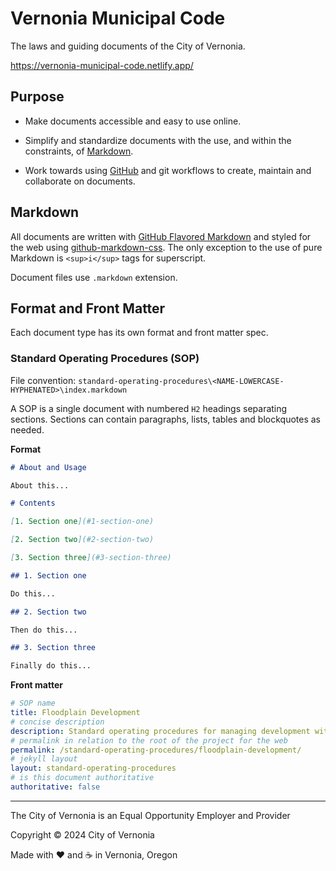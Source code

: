 # Vernonia Municipal Code

The laws and guiding documents of the City of Vernonia.

https://vernonia-municipal-code.netlify.app/

## Purpose

* Make documents accessible and easy to use online.

* Simplify and standardize documents with the use, and within the constraints, of [Markdown](https://www.markdownguide.org/).

* Work towards using [GitHub](https://github.com/) and git workflows to create, maintain and collaborate on documents.

## Markdown

All documents are written with [GitHub Flavored Markdown](https://github.github.com/gfm/) and styled for the web using [github-markdown-css](https://github.com/sindresorhus/github-markdown-css). The only exception to the use of pure Markdown is `<sup>i</sup>` tags for superscript.

Document files use `.markdown` extension.

## Format and Front Matter

Each document type has its own format and front matter spec.

### Standard Operating Procedures (SOP)

File convention: `standard-operating-procedures\<NAME-LOWERCASE-HYPHENATED>\index.markdown`

A SOP is a single document with numbered `H2` headings separating sections. Sections can contain paragraphs, lists, tables and blockquotes as needed.

**Format**

```markdown
# About and Usage

About this...

# Contents

[1. Section one](#1-section-one)

[2. Section two](#2-section-two)

[3. Section three](#3-section-three)

## 1. Section one

Do this...

## 2. Section two

Then do this...

## 3. Section three

Finally do this...
```

**Front matter**

```yaml
# SOP name
title: Floodplain Development
# concise description
description: Standard operating procedures for managing development within the floodplain.
# permalink in relation to the root of the project for the web
permalink: /standard-operating-procedures/floodplain-development/
# jekyll layout
layout: standard-operating-procedures
# is this document authoritative
authoritative: false
```

---

The City of Vernonia is an Equal Opportunity Employer and Provider

Copyright &copy; 2024 City of Vernonia

Made with :heart: and :coffee: in Vernonia, Oregon
